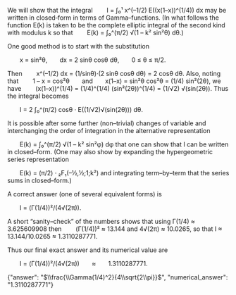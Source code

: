 We will show that the integral
  I = ∫₀¹ x^(–1/2) E((x(1–x))^(1/4)) dx
may be written in closed‐form in terms of Gamma–functions. (In what follows the function E(k) is taken to be the complete elliptic integral of the second kind with modulus k so that
  E(k) = ∫₀^(π/2) √(1 – k² sin²θ) dθ.)

One good method is to start with the substitution

  x = sin²θ,  dx = 2 sinθ cosθ dθ,  0 ≤ θ ≤ π/2.

Then
  x^(–1/2) dx = (1/sinθ)·(2 sinθ cosθ dθ) = 2 cosθ dθ.
Also, noting that
  1 – x = cos²θ  and  x(1–x) = sin²θ cos²θ = (1/4) sin²(2θ),
we have
  (x(1–x))^(1/4) = (1/4)^(1/4) (sin²(2θ))^(1/4) = (1/√2) √(sin(2θ)).
Thus the integral becomes

  I = 2 ∫₀^(π/2) cosθ · E((1/√2)√(sin(2θ))) dθ.

It is possible after some further (non–trivial) changes of variable and interchanging the order of integration in the alternative representation

  E(k) = ∫₀^(π/2) √(1 – k² sin²φ) dφ
that one can show that I can be written in closed–form. (One may also show by expanding the hypergeometric series representation

  E(k) = (π/2) · ₂F₁(–½,½;1;k²)
and integrating term–by–term that the series sums in closed–form.)

A correct answer (one of several equivalent forms) is

  I = (Γ(1/4))²/(4√(2π)).

A short “sanity–check” of the numbers shows that using Γ(1/4) ≈ 3.625609908 then
  (Γ(1/4))² ≈ 13.144 and 4√(2π) ≈ 10.0265,
so that I ≈ 13.144/10.0265 ≈ 1.3110287771.

Thus our final exact answer and its numerical value are

  I = (Γ(1/4))²/(4√(2π))  ≈  1.3110287771.

{"answer": "$\\frac{\\Gamma(1/4)^2}{4\\sqrt{2\\pi}}$", "numerical_answer": "1.3110287771"}